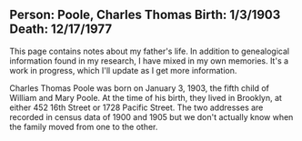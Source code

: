 Person: Poole, Charles Thomas
Birth: 1/3/1903
Death: 12/17/1977
---
<p class="comment">This page contains notes about my father's life. In addition to
genealogical information found in my research, I have mixed in my own memories.
It's a work in progress, which I'll update as I get more information.</p>

Charles Thomas Poole was born on January 3, 1903, the fifth child of William and
Mary Poole. At the time of his birth, they lived in Brooklyn, at either 452 16th
Street or 1728 Pacific Street. The  two addresses are recorded in census data of
1900 and 1905 but we don't actually know when the family moved from one to the other.
